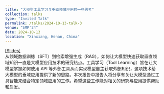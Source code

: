 ```yaml
---
title: "大模型工具学习与垂直领域应用的一些思考"
collection: talks
type: "Invited Talk"
permalink: /talks/2024-10-13-talk-3
venue: "SMP'24"
date: 2024-10-13
location: "Xinxiang, Henan, China"
---
```

[[Slides]](2024-10-13-talk-smp.pdf)  
从领域数据训练（SFT）到检索增强生成（RAG），如何让大模型快速获取垂直领域知识一直是大模型应用技术的研究热点。工具学习（Tool Learning）旨在让大模型掌握如何使用 API 等外部工具从而实现模型自主获取外部知识，这项技术给大模型的垂域应用提供了新的思路。本次报告中报告人将分享有关让大模型通过工具智能来结合特定领域应用的工作。希望这些工作能对相关的研究与应用提供帮助和启发。